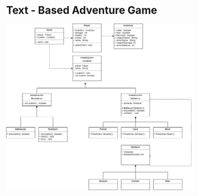 # Text - Based Adventure Game 

[![Class Diagram](https://raw.githubusercontent.com/Kodluyoruz/taskforce/main/java102/advgame-1/figures/class-diagram.jpg)]()

